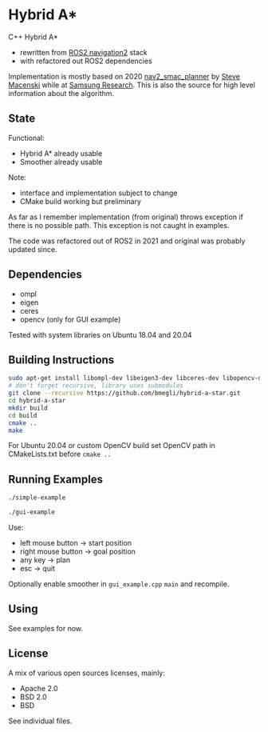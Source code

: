 # Hybrid A*

C++ Hybrid A*
- rewritten from [ROS2 navigation2](https://github.com/ros-planning/navigation2/tree/378d53435856f4b3377fc5031b7118e4554410e5) stack
- with refactored out ROS2 dependencies

Implementation is mostly based on 2020 [nav2_smac_planner](https://github.com/ros-planning/navigation2/tree/main/nav2_smac_planner) by [Steve Macenski](https://www.linkedin.com/in/steve-macenski-41a985101/) while at [Samsung Research](https://www.sra.samsung.com/). This is also the source for high level information about the algorithm.

## State

Functional:
- Hybrid A* already usable
- Smoother already usable

Note:
- interface and implementation subject to change
- CMake build working but preliminary

As far as I remember implementation (from original) throws exception if there is no possible path.
This exception is not caught in examples.

The code was refactored out of ROS2 in 2021 and original was probably updated since.

## Dependencies

- ompl
- eigen
- ceres
- opencv (only for GUI example)

Tested with system libraries on Ubuntu 18.04 and 20.04

## Building Instructions

```bash
sudo apt-get install libompl-dev libeigen3-dev libceres-dev libopencv-dev
# don't forget recursive, library uses submodules
git clone --recursive https://github.com/bmegli/hybrid-a-star.git
cd hybrid-a-star
mkdir build
cd build
cmake ..
make
```

For Ubuntu 20.04 or custom OpenCV build set OpenCV path in CMakeLists.txt before `cmake ..`

## Running Examples

```bash
./simple-example
```

```bash
./gui-example
```

Use:
- left mouse button -> start position
- right mouse button -> goal position
- any key -> plan
- esc -> quit


Optionally enable smoother in `gui_example.cpp` `main` and recompile.

## Using

See examples for now.

## License

A mix of various open sources licenses, mainly:
- Apache 2.0
- BSD 2.0
- BSD

See individual files.

